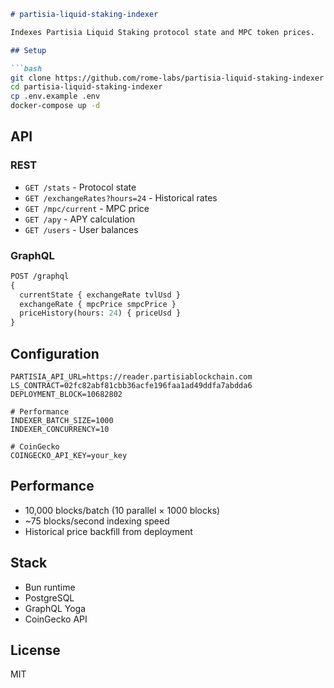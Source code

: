 ```markdown
# partisia-liquid-staking-indexer

Indexes Partisia Liquid Staking protocol state and MPC token prices.

## Setup

```bash
git clone https://github.com/rome-labs/partisia-liquid-staking-indexer
cd partisia-liquid-staking-indexer
cp .env.example .env
docker-compose up -d
```

## API

### REST
- `GET /stats` - Protocol state
- `GET /exchangeRates?hours=24` - Historical rates  
- `GET /mpc/current` - MPC price
- `GET /apy` - APY calculation
- `GET /users` - User balances

### GraphQL
```graphql
POST /graphql
{
  currentState { exchangeRate tvlUsd }
  exchangeRate { mpcPrice smpcPrice }
  priceHistory(hours: 24) { priceUsd }
}
```

## Configuration

```env
PARTISIA_API_URL=https://reader.partisiablockchain.com
LS_CONTRACT=02fc82abf81cbb36acfe196faa1ad49ddfa7abdda6
DEPLOYMENT_BLOCK=10682802

# Performance
INDEXER_BATCH_SIZE=1000
INDEXER_CONCURRENCY=10

# CoinGecko
COINGECKO_API_KEY=your_key
```

## Performance

- 10,000 blocks/batch (10 parallel × 1000 blocks)
- ~75 blocks/second indexing speed
- Historical price backfill from deployment

## Stack

- Bun runtime
- PostgreSQL 
- GraphQL Yoga
- CoinGecko API

## License

MIT
```

